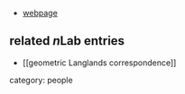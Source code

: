 
* [webpage](http://www.math.columbia.edu/~okounkov/)

## related $n$Lab entries

* [[geometric Langlands correspondence]]

category: people